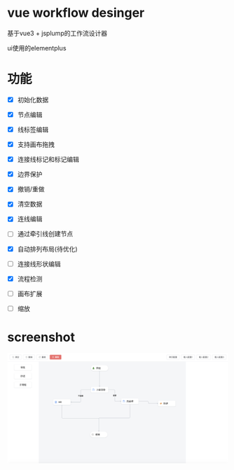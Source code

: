 # vue workflow desinger

基于vue3 + jsplump的工作流设计器

ui使用的elementplus

# 功能

- [x] 初始化数据

- [x] 节点编辑

- [x] 线标签编辑

- [x] 支持画布拖拽

- [x] 连接线标记和标记编辑

- [x]  边界保护

- [x]  撤销/重做

- [x]  清空数据

- [x]  连线编辑

- [ ]  通过牵引线创建节点

- [x]  自动排列布局(待优化)



- [ ]  连接线形状编辑

- [x]  流程检测

- [ ] 画布扩展

- [ ]  缩放

<!-- - [ ]  连线校验 -->

# screenshot

<img src="./screenshot.png"></img>
